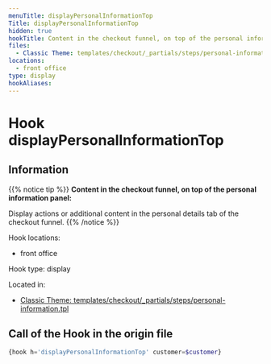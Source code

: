 ```yaml
---
menuTitle: displayPersonalInformationTop
Title: displayPersonalInformationTop
hidden: true
hookTitle: Content in the checkout funnel, on top of the personal information panel
files:
  - Classic Theme: templates/checkout/_partials/steps/personal-information.tpl
locations:
  - front office
type: display
hookAliases:
---
```


# Hook displayPersonalInformationTop

## Information

{{% notice tip %}}
**Content in the checkout funnel, on top of the personal information panel:** 

Display actions or additional content in the personal details tab of the checkout funnel.
{{% /notice %}}

Hook locations: 
  - front office

Hook type: display

Located in: 
  - [Classic Theme: templates/checkout/_partials/steps/personal-information.tpl](https://github.com/PrestaShop/classic-theme/blob/develop/templates/checkout/_partials/steps/personal-information.tpl)

## Call of the Hook in the origin file

```php
{hook h='displayPersonalInformationTop' customer=$customer}
```